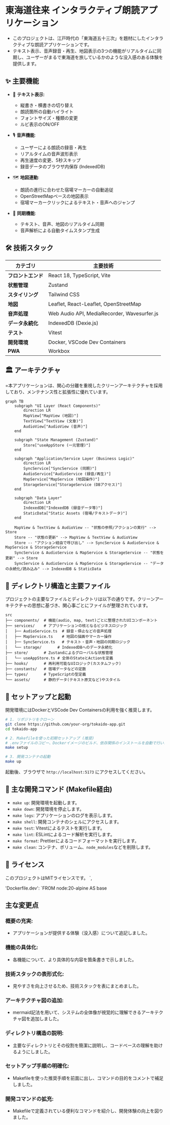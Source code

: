 # 東海道往来 インタラクティブ朗読アプリケーション

- このプロジェクトは、江戸時代の「東海道五十三次」を題材にしたインタラクティブな朗読アプリケーションです。
- テキスト表示、音声録音・再生、地図表示の3つの機能がリアルタイムに同期し、ユーザーがまるで東海道を旅しているかのような没入感のある体験を提供します。

## ✨ 主要機能

- 📖 **テキスト表示**:
  - 縦書き・横書きの切り替え
  - 朗読箇所の自動ハイライト
  - フォントサイズ・種類の変更
  - ルビ表示のON/OFF

- 🎙️ **音声機能**:
  - ユーザーによる朗読の録音・再生
  - リアルタイムの音声波形表示
  - 再生速度の変更、5秒スキップ
  - 録音データのブラウザ内保存 (IndexedDB)

- 🗺️ **地図連動**:
  - 朗読の進行に合わせた宿場マーカーの自動追従
  - OpenStreetMapベースの地図表示
  - 宿場マーカークリックによるテキスト・音声へのジャンプ

- 🔄 **同期機能**:
  - テキスト、音声、地図のリアルタイム同期
  - 音声解析による自動タイムスタンプ生成

## 🛠️ 技術スタック

| カテゴリ           | 主要技術                               |
| ------------------ | -------------------------------------- |
| **フロントエンド** | React 18, TypeScript, Vite             |
| **状態管理**       | Zustand                                |
| **スタイリング**   | Tailwind CSS                           |
| **地図**           | Leaflet, React-Leaflet, OpenStreetMap  |
| **音声処理**       | Web Audio API, MediaRecorder, Wavesurfer.js |
| **データ永続化**   | IndexedDB (Dexie.js)                   |
| **テスト**         | Vitest                                 |
| **開発環境**       | Docker, VSCode Dev Containers          |
| **PWA**            | Workbox                                |

## 🏛️ アーキテクチャ

=本アプリケーションは、関心の分離を重視したクリーンアーキテクチャを採用しており、メンテナンス性と拡張性に優れています。

``` mermaid
graph TB
    subgraph "UI Layer (React Components)"
        direction LR
        MapView["MapView (地図)"]
        TextView["TextView (文章)"]
        AudioView["AudioView (音声)"]
    end
    
    subgraph "State Management (Zustand)"
        Store["useAppStore (一元管理)"]
    end

    subgraph "Application/Service Layer (Business Logic)"
        direction LR
        SyncService["SyncService (同期)"]
        AudioService["AudioService (録音/再生)"]
        MapService["MapService (地図操作)"]
        StorageService["StorageService (DBアクセス)"]
    end

    subgraph "Data Layer"
        direction LR
        IndexedDB["IndexedDB (録音データ等)"]
        StaticData["Static Assets (宿場/テキストデータ)"]
    end

    MapView & TextView & AudioView -- "状態の参照/アクションの実行" --> Store
    Store -- "状態の更新" --> MapView & TextView & AudioView
    Store -- "アクション経由で呼び出し" --> SyncService & AudioService & MapService & StorageService
    SyncService & AudioService & MapService & StorageService -- "状態を更新" --> Store
    SyncService & AudioService & MapService & StorageService -- "データの永続化/読み込み" --> IndexedDB & StaticData
```

## 📂 ディレクトリ構造と主要ファイル

プロジェクトの主要なファイルとディレクトリは以下の通りです。クリーンアーキテクチャの思想に基づき、関心事ごとにファイルが整理されています。

```
src
├── components/  # 機能(audio, map, text)ごとに整理されたUIコンポーネント
├── services/    # アプリケーションの核となるビジネスロジック
│   ├── AudioService.ts  # 録音・停止などの音声処理
│   ├── MapService.ts    # 地図の描画やマーカー操作
│   ├── SyncService.ts   # テキスト・音声・地図の同期ロジック
│   └── storage/       # IndexedDBへのデータ永続化
├── store/       # Zustandによるグローバルな状態管理
│   └── useAppStore.ts # 全体のStateとActionを定義
├── hooks/       # 再利用可能なUIロジック(カスタムフック)
├── constants/   # 宿場データなどの定数
├── types/       # TypeScriptの型定義
└── assets/      # 静的データ(テキスト原文など)やスタイル
```

## 🚀 セットアップと起動

開発環境にはDockerとVSCode Dev Containersの利用を強く推奨します。

```bash
# 1. リポジトリをクローン
git clone https://github.com/your-org/tokaido-app.git
cd tokaido-app

# 2. Makefileを使った初期セットアップ (推奨)
# .envファイルのコピー、Dockerイメージのビルド、依存関係のインストールを自動で行います。
make setup

# 3. 開発コンテナの起動
make up
```

起動後、ブラウザで `http://localhost:5173` にアクセスしてください。

## 📜 主な開発コマンド (Makefile経由)

- `make up`: 開発環境を起動します。
- `make down`: 開発環境を停止します。
- `make logs`: アプリケーションのログを表示します。
- `make shell`: 開発コンテナのシェルにアクセスします。
- `make test`: Vitestによるテストを実行します。
- `make lint`: ESLintによるコード解析を実行します。
- `make format`: Prettierによるコードフォーマットを実行します。
- `make clean`: コンテナ、ボリューム、`node_modules`などを削除します。

## 📄 ライセンス

このプロジェクトはMITライセンスです。
`,

  'Dockerfile.dev': `FROM node:20-alpine AS base


## 主な変更点
### 概要の充実: 
- アプリケーションが提供する体験（没入感）について追記しました。
### 機能の具体化: 
- 各機能について、より具体的な内容を箇条書きで示しました。
### 技術スタックの表形式化: 
- 見やすさを向上させるため、技術スタックを表にまとめました。
### アーキテクチャ図の追加: 
- mermaid記法を用いて、システムの全体像が視覚的に理解できるアーキテクチャ図を追加しました。
### ディレクトリ構造の説明: 
- 主要なディレクトリとその役割を簡潔に説明し、コードベースの理解を助けるようにしました。
### セットアップ手順の明確化: 
- Makefileを使った推奨手順を前面に出し、コマンドの目的をコメントで補足しました。
### 開発コマンドの拡充: 
- Makefileで定義されている便利なコマンドを紹介し、開発体験の向上を図りました。
